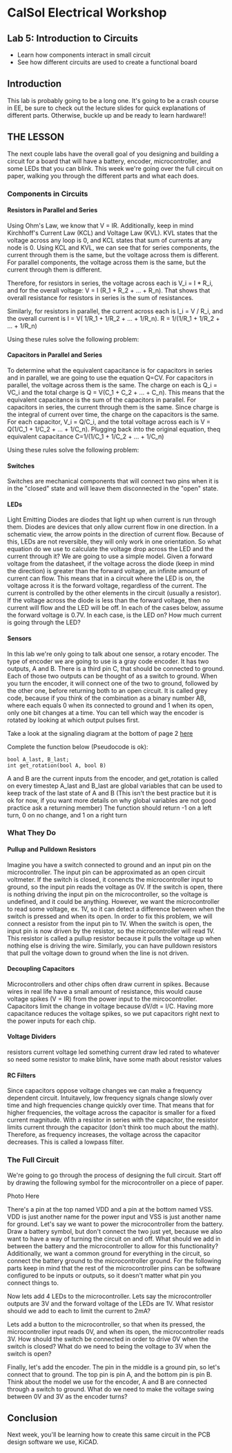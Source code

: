# CalSol Electrical Workshop
## Lab 5: Introduction to Circuits
* Learn how components interact in small circuit
* See how different circuits are used to create a functional board

## Introduction
This lab is probably going to be a long one. It's going to be a crash course in EE, be sure to check out the lecture slides for quick explanations of different parts. Otherwise, buckle up and be ready to learn hardware!!

## THE LESSON
The next couple labs have the overall goal of you designing and building a circuit for a board that will have a battery, encoder, microcontroller, and some LEDs that you can blink. This week we're going over the full circuit on paper, walking you through the different parts and what each does.

### Components in Circuits

#### Resistors in Parallel and Series
Using Ohm's Law, we know that V = IR. Additionally, keep in mind Kirchhoff's Current Law (KCL) and Voltage Law (KVL). KVL states that the voltage across any loop is 0, and KCL states that sum of currents at any node is 0.
Using KCL and KVL, we can see that for series components, the current through them is the same, but the voltage across them is different. For parallel components, the voltage across them is the same, but the current through them is different.

Therefore, for resistors in series, the voltage across each is  V_i = I * R_i, and for the overall voltage: V = I (R_1 + R_2 + ... + R_n). That shows that overall resistance for resistors in series is the sum of resistances.

Similarly, for resistors in parallel, the current across each is I_i = V / R_i, and the overall current is I = V( 1/R_1 + 1/R_2 + ... + 1/R_n). R = 1/(1/R_1 + 1/R_2 + ... + 1/R_n)

Using these rules solve the following problem:

#### Capacitors in Parallel and Series
To determine what the equivalent capacitance is for capacitors in series and in parallel, we are going to use the equation Q=CV.
For capacitors in parallel, the voltage across them is the same. The charge on each is Q_i = VC_i and the total charge is Q = V(C_1 + C_2 + ... + C_n). This means that the equivalent capacitance is the sum of the capacitors in parallel.
For capacitors in series, the current through them is the same. Since charge is the integral of current over time, the charge on the capacitors is the same. For each capacitor, V_i = Q/C_i, and the total voltage across each is V = Q(1/C_1 + 1/C_2 + ... + 1/C_n). Plugging back into the original equation, theq equivalent capacitance C=1/(1/C_1 + 1/C_2 + ... + 1/C_n)

Using these rules solve the following problem:

#### Switches
Switches are mechanical components that will connect two pins when it is in the "closed" state and will leave them disconnected in the "open" state.

#### LEDs
Light Emitting Diodes are diodes that light up when current is run through them. Diodes are devices that only allow current flow in one direction. In a schematic view, the arrow points in the direction of current flow. Because of this, LEDs are not reversible, they will only work in one orientation.
So what equation do we use to calculate the voltage drop across the LED and the current through it? We are going to use a simple model. Given a forward voltage from the datasheet, if the voltage across the diode (keep in mind the direction) is greater than the forward voltage, an infinite amount of current can flow. This means that in a circuit where the LED is on, the voltage across it is the forward voltage, regardless of the current. The current is controlled by the other elements in the circuit (usually a resistor). If the voltage across the diode is less than the forward voltage, then no current will flow and the LED will be off.
In each of the cases below, assume the forward voltage is 0.7V. In each case, is the LED on? How much current is going through the LED?


#### Sensors
In this lab we're only going to talk about one sensor, a rotary encoder.
The type of encoder we are going to use is a gray code encoder. It has two outputs, A and B. There is a third pin C, that should be connected to ground. Each of those two outputs can be thought of as a switch to ground. When you turn the encoder, it will connect one of the two to ground, followed by the other one, before returning both to an open circuit.
It is called grey code, because if you think of the combination as a binary number AB, where each equals 0 when its connected to ground and 1 when its open, only one bit changes at a time. You can tell which way the encoder is rotated by looking at which output pulses first.

Take a look at the signaling diagram at the bottom of page 2 [here](https://www.digikey.com/product-detail/en/tt-electronics-bi/EN11-HSM1AF15/987-1188-ND/2408766)

Complete the function below (Pseudocode is ok):
~~~~
bool A_last, B_last;
int get_rotation(bool A, bool B)
~~~~
A and B are the current inputs from the encoder, and get_rotation is called on every timestep
A_last and B_last are global variables that can be used to keep track of the last state of A and B (This isn't the best practice but it is ok for now, if you want more details on why global variables are not good practice ask a returning member)
The function should return -1 on a left turn, 0 on no change, and 1 on a right turn

### What They Do

#### Pullup and Pulldown Resistors
Imagine you have a switch connected to ground and an input pin on the microcontroller. The input pin can be approximated as an open circuit voltmeter. If the switch is closed, it conencts the microcontroller input to ground, so the input pin reads the voltage as 0V. If the switch is open, there is nothing driving the input pin on the microcontroller, so the voltage is undefined, and it could be anything. However, we want the microcontroller to read some voltage, ex. 1V, so it can detect a difference between when the switch is pressed and when its open. In order to fix this problem, we will connect a resistor from the input pin to 1V. When the switch is open, the input pin is now driven by the resistor, so the microcontroller will read 1V. This resistor is called a pullup resistor because it pulls the voltage up when nothing else is driving the wire. Similarly, you can have pulldown resistors that pull the voltage down to ground when the line is not driven.

#### Decoupling Capacitors
Microcontrollers and other chips often draw current in spikes. Because wires in real life have a small amount of resistance, this would cause voltage spikes (V = IR) from the power input to the mircocontroller. Capacitors limit the change in voltage because dV/dt = I/C. Having more capacitance reduces the voltage spikes, so we put capacitors right next to the power inputs for each chip.

#### Voltage Dividers
resistors current voltage led something current draw led rated to whatever so need some resistor to make blink, have some math about resistor values

#### RC Filters
Since capacitors oppose voltage changes we can make a frequency dependent circuit. Intuitavely, low frequency signals change slowly over time and high frequencies change quickly over time. That means that for higher frequencies, the voltage across the capacitor is smaller for a fixed current magnitude. With a resistor in series with the capacitor, the resistor limits current through the capacitor (don't think too much about the math). Therefore, as frequency increases, the voltage across the capacitor decreases. This is called a lowpass filter.

### The Full Circuit
We're going to go through the process of designing the full circuit.
Start off by drawing the following symbol for the microcontroller on a piece of paper.

Photo Here

There's a pin at the top named VDD and a pin at the bottom named VSS. VDD is just another name for the power input and VSS is just another name for ground. Let's say we want to power the microcontroller from the battery. Draw a battery symbol, but don't connect the two just yet, because we also want to have a way of turning the circuit on and off. What should we add in between the battery and the microcontroller to allow for this functionality?
Additionally, we want a common ground for everything in the circuit, so connect the battery ground to the microcontroller ground. For the following parts keep in mind that the rest of the microcontroller pins can be software configured to be inputs or outputs, so it doesn't matter what pin you connect things to.

Now lets add 4 LEDs to the microcontroller. Lets say the microcontroller outputs are 3V and the forward voltage of the LEDs are 1V. What resistor should we add to each to limit the current to 2mA?

Lets add a button to the microcontroller, so that when its pressed, the microcontroller input reads 0V, and when its open, the microcontroller reads 3V. How should the switch be connected in order to drive 0V when the switch is closed? What do we need to being the voltage to 3V when the switch is open?

Finally, let's add the encoder. The pin in the middle is a ground pin, so let's connect that to ground. The top pin is pin A, and the bottom pin is pin B. Think about the model we use for the encoder, A and B are connected through a switch to ground. What do we need to make the voltage swing between 0V and 3V as the encoder turns?

## Conclusion
Next week, you'll be learning how to create this same circuit in the PCB design software we use, KiCAD.

